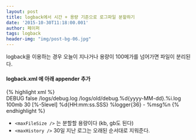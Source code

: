 ```yaml
---
layout: post
title: logback에서 시간 + 용량 기준으로 로그파일 분할하기
date: '2015-10-30T11:18:00.001'
author: 페이퍼
tags: logback
header-img: "img/post-bg-06.jpg"
---
```


logback을 이용하는 경우 오늘이 지나거나 용량이 100메가를 넘어가면 파일이 분리된다.

#### logback.xml 에 아래 appender 추가
{% highlight xml %}
<appender name="debug" class="ch.qos.logback.core.rolling.RollingFileAppender">   
    <filter class="ch.qos.logback.classic.filter.ThresholdFilter">
      <level>DEBUG</level>
    </filter>
    <prudent>false</prudent>
    <file>/logs/debug.log</file>
    <rollingPolicy class="ch.qos.logback.core.rolling.TimeBasedRollingPolicy">
        <fileNamePattern>/logs/old/debug.%d{yyyy-MM-dd}.%i.log</fileNamePattern>
        <timeBasedFileNamingAndTriggeringPolicy class="ch.qos.logback.core.rolling.SizeAndTimeBasedFNATP">
          <maxFileSize>100mb</maxFileSize>
        </timeBasedFileNamingAndTriggeringPolicy>
        <maxHistory>30</maxHistory> 
    </rollingPolicy>
    <encoder>
        <pattern>[%-5level] %d{HH:mm:ss.SSS} %logger{36} - %msg%n</pattern>
    </encoder>
</appender>
{% endhighlight %}

- `<maxFileSize />` 는 분할할 용량이다 (kb, gb도 된다)
- `<maxHistory />` 30일 지난 로그는 오래된 순서대로 지워준다.


